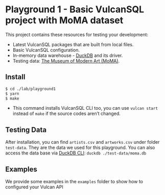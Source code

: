 # Playground 1 - Basic VulcanSQL project with MoMA dataset

This project contains these resources for testing your development:

- Latest VulcanSQL packages that are built from local files.
- Basic VulcanSQL configuration.
- In-memory data warehouse - [DuckDB](https://duckdb.org/) and its driver.
- Testing data: [The Museum of Modern Art (MoMA)](https://github.com/MuseumofModernArt/collection).

## Install

```bash
$ cd ./lab/playground1
$ yarn
$ make
```

- This command installs VulcanSQL CLI too, you can use `vulcan start` instead of `make` if the source codes aren’t changed.

## Testing Data

After installation, you can find `artists.csv` and `artworks.csv` under folder `test-data`. They are the data we used for this playground. You can also access the data base via [DuckDB CLI](https://duckdb.org/docs/api/cli): `duckdb ./test-data/moma.db`

## Examples

We provide some examples in the `examples` folder to show how to configured your Vulcan API
